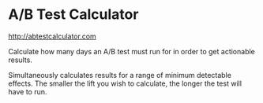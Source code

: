 # A/B Test Calculator

http://abtestcalculator.com

Calculate how many days an A/B test must run for in order to get actionable results.

Simultaneously calculates results for a range of minimum detectable effects.
The smaller the lift you wish to calculate, the longer the test will have to run.
